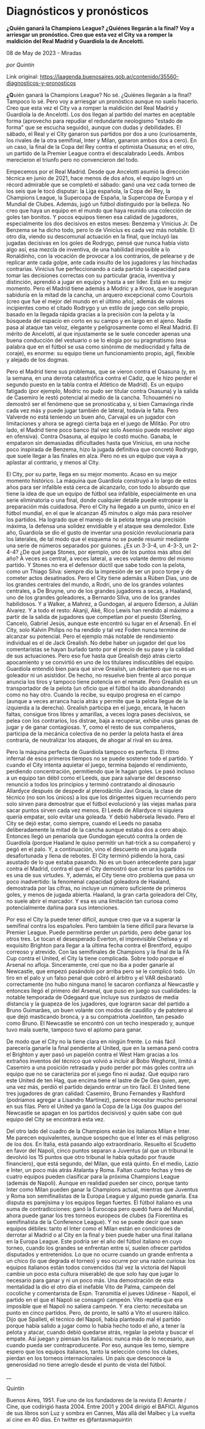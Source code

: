 # Diagnósticos y pronósticos

**¿Quién ganará la Champions League? ¿Quiénes llegarán a la final? Voy a arriesgar un pronóstico. Creo que esta vez el City va a romper la maldición del Real Madrid y Guardiola la de Ancelotti.**

08 de May de 2023 - Miradas

_por Quintín_

Link original: https://laagenda.buenosaires.gob.ar/contenido/35560-diagnosticos-y-pronosticos



**¿Q**uién ganará la Champions League? No sé. ¿Quiénes llegarán a la final? Tampoco lo sé. Pero voy a arriesgar un pronóstico aunque no suelo hacerlo. Creo que esta vez el City va a romper la maldición del Real Madrid y Guardiola la de Ancelotti. Los dos llegan al partido del martes en aceptable forma (aprovecho para repudiar el redundante neologismo "estado de forma" que se escucha seguido), aunque con dudas y debilidades. El sábado, el Real y el City ganaron sus partidos por dos a uno (curiosamente, los rivales de la otra semifinal, Inter y Milan, ganaron ambos dos a cero). En un caso, la final de la Copa del Rey contra el optimista Osasuna; en el otro, un partido de la Premier League contra el descalabrado Leeds. Ambos merecieron el triunfo pero no convencieron del todo.




Empecemos por el Real Madrid. Desde que Ancelotti asumió la dirección técnica en junio de 2021, hace menos de dos años, el equipo logró un récord admirable que se completó el sábado: ganó una vez cada torneo de los seis que le tocó disputar: la Liga española, la Copa del Rey, la Champions League, la Supercopa de España, la Supercopa de Europa y el Mundial de Clubes. Además, jugó un fútbol distinguido por la belleza. No creo que haya un equipo en el mundo que haya reunido una colección de goles tan bonitos. Y pocos equipos tienen esa calidad de jugadores, especialmente los dos decisivos en estos meses: Benzema y Vinicius Jr. De Benzema se ha dicho todo, pero lo de Vinicius es cada vez más notable. El otro día, viendo su descomunal actuación en la final, que incluyó las jugadas decisivas en los goles de Rodrygo, pensé que nunca había visto algo así, esa mezcla de inventiva, de una habilidad imposible a lo Ronaldinho, con la vocación de provocar a los contrarios, de pelearse y de replicar ante cada golpe, ante cada insulto de los jugadores y las hinchadas contrarias. Vinicius fue perfeccionando a cada partido la capacidad para tomar las decisiones correctas con su particular gracia, inventiva y distinción, aprendió a jugar en equipo y hasta a ser líder. Está en su mejor momento. Pero el Madrid tiene además a Modric y a Kroos, que le aseguran sabiduría en la mitad de la cancha, un arquero excepcional como Courtois (creo que fue el mejor del mundo en el último año), además de valores incipientes como el citado Rodrygo y un estilo de juego con sello propio, basado en la llegada rápida gracias a la precisión con la pelota y la búsqueda del espacio en corto en su campo y en largo en el ajeno. Nadie pasa al ataque tan veloz, elegante y peligrosamente como el Real Madrid. El mérito de Ancelotti, al que injustamente se le suele conceder apenas una buena conducción del vestuario o se lo elogia por su pragmatismo (esa palabra que en el fútbol se usa como sinónimo de mediocridad y falta de coraje), es enorme: su equipo tiene un funcionamiento propio, ágil, flexible y alejado de los dogmas.




Pero el Madrid tiene sus problemas, que se vieron contra el Osasuna (y, en la semana, en una derrota catastrófica contra el Cádiz, que le hizo perder el segundo puesto en la tabla contra el Atlético de Madrid). Es un equipo fatigado (por ejemplo, Modric no pudo ser titular contra Osasuna) y la salida de Casemiro le restó potencial al medio de la cancha. Tchouaméni no demostró ser el fenómeno que se pronosticaba y, si bien Camavinga rinde cada vez más y puede jugar también de lateral, todavía le falta. Pero Valverde no está teniendo un buen año, Carvajal es un jugador con limitaciones y ahora se agregó cierta baja en el juego de Militão. Por otro lado, el Madrid tiene poco banco (tal vez solo Asensio puede resolver algo en ofensiva). Contra Osasuna, al equipo le costó mucho. Ganaba, le empataron sin demasiadas dificultades hasta que Vinicius, en una noche poco inspirada de Benzema, hizo la jugada definitiva que concretó Rodrygo, que suele llegar a las finales en alza. Pero no es un equipo que vaya a aplastar al contrario, y menos al City.




El City, por su parte, llega en su mejor momento. Acaso en su mejor momento histórico. La máquina que Guardiola construyó a lo largo de estos años para ser infalible está cerca de alcanzarlo, con todo lo absurdo que tiene la idea de que un equipo de fútbol sea infalible, especialmente en una serie eliminatoria o una final, donde cualquier detalle puede estropear la preparación más cuidadosa. Pero el City ha llegado a un punto, único en el fútbol mundial, en el que le alcanzan 45 minutos o algo más para resolver los partidos. Ha logrado que el manejo de la pelota tenga una precisión máxima, la defensa una solidez envidiable y el ataque sea demoledor. Este año, Guardiola se dio el gusto de inventar una posición revolucionaria para los laterales, de tal modo que el esquema no se puede resumir mediante una serie de números separados por guiones. ¿Es un 3-3-4, un 4-3-3, un 2-4-4? ¿De qué juega Stones, por ejemplo, uno de los puntos más altos del año? A veces es central, a veces lateral, a veces volante dentro del mismo partido. Y Stones no era el defensor dúctil que sabe todo con la pelota, como un Thiago Silva: siempre dio la impresión de ser un poco torpe y de cometer actos desatinados. Pero el City tiene además a Rúben Dias, uno de los grandes centrales del mundo, a Rodri, uno de los grandes volantes centrales, a De Bruyne, uno de los grandes jugadores a secas, a Haaland, uno de los grandes goleadores, a Bernardo Silva, uno de los grandes habilidosos. Y a Walker, a Mahrez, a Gundogan, al arquero Ederson, a Julián Alvarez. Y a todo el resto: Akanji, Aké, Rico Lewis han rendido al máximo a partir de la salida de jugadores que competían por el puesto (Sterling, Cancelo, Gabriel Jesús, aunque este encontró su lugar en el Arsenal). En el City, solo Kalvin Philips no ha rendido y tal vez Foden nunca termine de alcanzar su potencial. Pero el ejemplo más notable de rendimiento individual es el de Jack Grealish. No debe haber un jugador del que los comentaristas se hayan burlado tanto por el precio de su pase y la calidad de sus actuaciones. Pero eso fue hasta que Grealish dejó atrás cierto apocamiento y se convirtió en uno de los titulares indiscutibles del equipo. Guardiola entendió bien para qué sirve Grealish, un delantero que no es un goleador ni un asistidor. De hecho, no resuelve bien frente al arco porque anuncia los tiros y tampoco tiene potencia en el remate. Pero Grealish es un transportador de la pelota (un oficio que el fútbol ha ido abandonando) como no hay otro. Cuando la recibe, su equipo progresa en el campo (aunque a veces arranca hacia atrás y permite que la pelota llegue de la izquierda a la derecha). Grealish participa en el juego, encara, le hacen faltas, consigue tiros libres y amarillas, a veces logra pases decisivos, se pelea con los contrarios, los distrae, baja a recuperar, exhibe unas ganas de jugar y de ganar contagiosas. Y, como el resto de sus compañeros, participa de la mecánica colectiva de no perder la pelota hasta el área contraria, de neutralizar los ataques, de ahogar al rival en su área.




Pero la máquina perfecta de Guardiola tampoco es perfecta. El ritmo infernal de esos primeros tiempos no se puede sostener todo el partido. Y cuando el City intenta aquietar el juego, termina bajando el rendimiento, perdiendo concentración, permitiendo que le hagan goles. Le pasó incluso a un equipo tan débil como el Leeds, que para salvarse del descenso renunció a todos los principios y terminó contratando al dinosaurio Allardyce después de despedir al pterodáctilo Javi Gracia, la clase de técnico (no son los únicos) a los que los dirigentes siguen recurriendo pero solo sirven para demostrar que el fútbol evolucionó y las viejas mañas para sacar puntos sirven cada vez menos. El Leeds de Allardyce ni siquiera quería empatar, solo evitar una goleada. Y debió habérsela llevado. Pero el City se dejó estar, como siempre, cuando el Leeds no pasaba deliberadamente la mitad de la cancha aunque estaba dos a cero abajo. Entonces llegó un penariola que Gundogan ejecutó contra la orden de Guardiola (porque Haaland le quiso permitir un hat-trick a su compañero) y pegó en el palo. Y, a continuación, vino el descuento en una jugada desafortunada y llena de rebotes. El City terminó pidiendo la hora, casi asustado de lo que estaba pasando. No es un buen antecedente para jugar contra el Madrid, contra el que el City demostró que cerrar los partidos no es una de sus virtudes. Y, además, el City tiene otro problema que pasa un poco inadvertido: la fenomenal capacidad goleadora de Haaland, demostrada por las cifras, no incluye un número suficiente de primeros goles, y menos de jugada abierta. Haaland, la gran carta goleadora del City, no suele abrir el marcador. Y esa es una limitación tan curiosa como potencialmente dañina para sus intenciones.




Por eso el City la puede tener difícil, aunque creo que va a superar la semifinal contra los españoles. Pero también la tiene difícil para llevarse la Premier League. Puede permitirse perder un partido, pero debe ganar los otros tres. Le tocan el desesperado Everton, el imprevisible Chelsea y el exquisito Brighton para llegar a la última fecha contra el Brentford, equipo correoso y atrevido. Con las semifinales de Champions y la final de la FA Cup contra el United, el City la tiene complicada. Sobre todo porque el Arsenal no afloja. Sinceramente, creí que no iba a poder ganarle al Newcastle, que empezó pasándolo por arriba pero se le complicó todo. Un tiro en el palo y un falso penal que cobró el árbitro y el VAR desbarató correctamente (no hubo ninguna mano) le sacaron confianza al Newcastle y entonces llegó el primero del Arsenal, que puso en juego sus cualidades: la notable temporada de Odegaard que incluye sus zurdazos de media distancia y la guapeza de los jugadores, que lograron sacar del partido a Bruno Guimarães, un buen volante con modos de caudillo y de patotero al que dejó masticando bronca, y a su compatriota Joelinton, tan pesado como Bruno. El Newcastle se encontró con un techo inesperado y, aunque tuvo mala suerte, tampoco tuvo el aplomo para ganar.




De modo que el City no la tiene clara en ningún frente. Lo más fácil parecería ganarle la final pendiente al United, que en la semana penó contra el Brighton y ayer pasó un papelón contra el West Ham gracias a los extraños inventos del técnico que volvió a incluir al Bobo Weghorst, limitó a Casemiro a una posición retrasada y pudo perder por más goles contra un equipo que no se caracteriza por el juego fino ni audaz. Qué equipo raro este United de ten Hag, que encima tiene el lastre de De Gea quien, ayer, una vez más, perdió el partido dejando entrar un tiro fácil. El United tiene tres jugadores de gran calidad: Casemiro, Bruno Fernandes y Rashford (podríamos agregar a Lisandro Martínez), parece necesitar mucho personal en sus filas. Pero el United ya ganó la Copa de la Liga (los guapos del Newcastle se apagan en los partidos decisivos) y quién sabe con qué equipo del City se encontrará esta vez.




Del otro lado del cuadro de la Champions están los italianos Milan e Inter. Me parecen equivalentes, aunque sospecho que el Inter es el más peligroso de los dos. En Italia, está pasando algo extraordinario. Resuelto el Scudetto en favor del Napoli, cinco puntos separan a Juventus (al que un tribunal le devolvió los 15 puntos que otro tribunal le había quitado por fraude financiero), que está segundo, del Milan, que está quinto. En el medio, Lazio e Inter, un poco más atrás Atalanta y Roma. Faltan cuatro fechas y tres de cuatro equipos pueden clasificar para la próxima Champions League (además de Napoli). Aunque en realidad pueden ser cinco, porque tanto Inter como Milan pueden ganar la Champions actual, mientras que Juventus y Roma son semifinalistas de la Europa League y alguno puede ganarla. Esa disputa es parejísima y los equipos llegan fuertes. El fútbol italiano es una suma de contradicciones: ganó la Eurocopa pero quedó fuera del Mundial, ahora puede ganar los tres torneos europeos de clubes (la Fiorentina es semifinalista de la Conference League). Y no se puede decir que sean equipos débiles: tanto el Inter como el Milan están en condiciones de derrotar al Madrid o al City en la final y bien puede haber una final italiana en la Europa League. Este podría ser el año del fútbol italiano en cuyo torneo, cuando los grandes se enfrentan entre sí, suelen ofrecer partidos disputados y entretenidos. Lo que no ocurre cuando un grande enfrenta a un chico (lo que degrada el torneo) y eso ocurre por una razón curiosa: los equipos italianos están todos convencidos (tal vez la victoria del Napoli cambie un poco esta cultura miserable) de que solo hay que jugar lo necesario para ganar y ni un poco más. Una demostración de esta mentalidad la dio el otro día el inefable Vito de Palma, campeón del cocoliche y comentarista de Espn. Transmitía el jueves Udinese - Napoli, el partido en el que el Napoli se consagró campeón. Vito repetía que era imposible que el Napoli no saliera campeón. Y era cierto: necesitaba un punto en cinco partidos. Pero, de pronto, le saltó a Vito el usurero itálico. Dijo que Spalleti, el técnico del Napoli, había planteado mal el partido porque había salido a jugar como lo había hecho todo el año, a tener la pelota y atacar, cuando debió quedarse atrás, regalar la pelota y buscar el empate. Así juegan y piensan los italianos: nunca más de lo necesario, aun cuando pueda ser contraproducente. Por eso, aunque les temo, siempre espero que los equipos italianos, tanto la selección como los clubes, pierdan en los torneos internacionales. Un país que desconoce la generosidad no tiene arreglo desde el punto de vista del fútbol.




\_\_




Quintín




Buenos Aires, 1951. Fue uno de los fundadores de la revista El Amante / Cine, que codirigió hasta 2004. Entre 2001 y 2004 dirigió el BAFICI. Algunos de sus libros son Luz y sombra en Cannes, Más allá del Malbec y La vuelta al cine en 40 días. En twitter es @fantasmaquintin



